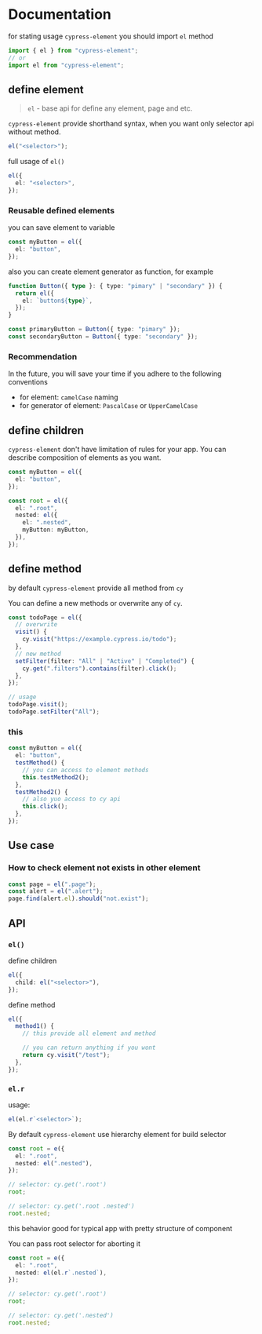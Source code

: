 # Documentation

for stating usage `cypress-element` you should import `el` method

```typescript
import { el } from "cypress-element";
// or
import el from "cypress-element";
```

## define element

> `el` - base api for define any element, page and etc.

`cypress-element` provide shorthand syntax, when you want only selector api without method.

```typescript
el("<selector>");
```

full usage of `el()`

```typescript
el({
  el: "<selector>",
});
```

### Reusable defined elements

you can save element to variable

```typescript
const myButton = el({
  el: "button",
});
```

also you can create element generator as function, for example

```typescript
function Button({ type }: { type: "pimary" | "secondary" }) {
  return el({
    el: `button${type}`,
  });
}

const primaryButton = Button({ type: "pimary" });
const secondaryButton = Button({ type: "secondary" });
```

### Recommendation

In the future, you will save your time if you adhere to the following conventions

- for element: `camelCase` naming
- for generator of element: `PascalCase` or `UpperCamelCase`

## define children

`cypress-element` don't have limitation of rules for your app. You can describe composition of elements as you want.

```typescript
const myButton = el({
  el: "button",
});

const root = el({
  el: ".root",
  nested: el({
    el: ".nested",
    myButton: myButton,
  }),
});
```

## define method

by default `cypress-element` provide all method from `cy`

You can define a new methods or overwrite any of `cy`.

```typescript
const todoPage = el({
  // overwrite
  visit() {
    cy.visit("https://example.cypress.io/todo");
  },
  // new method
  setFilter(filter: "All" | "Active" | "Completed") {
    cy.get(".filters").contains(filter).click();
  },
});

// usage
todoPage.visit();
todoPage.setFilter("All");
```

### this

```typescript
const myButton = el({
  el: "button",
  testMethod() {
    // you can access to element methods
    this.testMethod2();
  },
  testMethod2() {
    // also yuo access to cy api
    this.click();
  },
});
```

## Use case

### How to check element not exists in other element

```typescript
const page = el(".page");
const alert = el(".alert");
page.find(alert.el).should("not.exist");
```

## API

### `el()`

define children

```typescript
el({
  child: el("<selector>"),
});
```

define method

```typescript
el({
  method1() {
    // this provide all element and method

    // you can return anything if you wont
    return cy.visit("/test");
  },
});
```

### `el.r`

usage:

```typescript
el(el.r`<selector>`);
```

By default `cypress-element` use hierarchy element for build selector

```typescript
const root = e({
  el: ".root",
  nested: el(".nested"),
});

// selector: cy.get('.root')
root;

// selector: cy.get('.root .nested')
root.nested;
```

this behavior good for typical app with pretty structure of component

You can pass root selector for aborting it

```typescript
const root = e({
  el: ".root",
  nested: el(el.r`.nested`),
});

// selector: cy.get('.root')
root;

// selector: cy.get('.nested')
root.nested;
```
